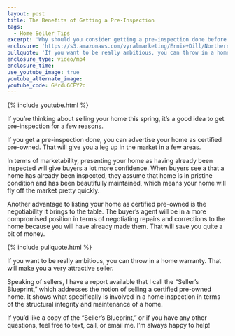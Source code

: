 ```yaml
---
layout: post
title: The Benefits of Getting a Pre-Inspection
tags:
  - Home Seller Tips
excerpt: 'Why should you consider getting a pre-inspection done before you list your home? There are actually a few reasons. For example, if you get a pre-inspection, you’ll be able to label your home as certified pre-owned. There are a few key areas in which that label will come in handy on the market. To find out what they are, watch this short video.'
enclosure: 'https://s3.amazonaws.com/vyralmarketing/Ernie+Dill/Northern+Virginia+Real+Estate+Team+Benefits+of+getting+a+pre-inspection.mp4'
pullquote: 'If you want to be really ambitious, you can throw in a home warranty.'
enclosure_type: video/mp4
enclosure_time:
use_youtube_image: true
youtube_alternate_image:
youtube_code: GMrduGCEY2o
---
```



{% include youtube.html %}

If you’re thinking about selling your home this spring, it’s a good idea to get pre-inspection for a few reasons.

If you get a pre-inspection done, you can advertise your home as certified pre-owned. That will give you a leg up in the market in a few areas.

In terms of marketability, presenting your home as having already been inspected will give buyers a lot more confidence. When buyers see a that a home has already been inspected, they assume that home is in pristine condition and has been beautifully maintained, which means your home will fly off the market pretty quickly.

Another advantage to listing your home as certified pre-owned is the negotiability it brings to the table. The buyer’s agent will be in a more compromised position in terms of negotiating repairs and corrections to the home because you will have already made them. That will save you quite a bit of money.

{% include pullquote.html %}

If you want to be really ambitious, you can throw in a home warranty. That will make you a very attractive seller.

Speaking of sellers, I have a report available that I call the “Seller’s Blueprint,” which addresses the notion of selling a certified pre-owned home. It shows what specifically is involved in a home inspection in terms of the structural integrity and maintenance of a home.

If you’d like a copy of the “Seller’s Blueprint,” or if you have any other questions, feel free to text, call, or email me. I’m always happy to help!